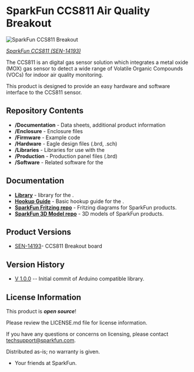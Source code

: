 SparkFun CCS811 Air Quality Breakout
========================================

![SparkFun CCS811 Breakout](https://github.com/sparkfun/CCS811_Air_Quality_Breakout/blob/master/Documentation/readme_picture.jpg)

[*SparkFun CCS811 (SEN-14193)*](https://www.sparkfun.com/products/14193)

The CCS811 is an digital gas sensor solution which integrates a metal oxide (MOX) gas sensor to detect a wide range of Volatile Organic Compounds (VOCs) for indoor air quality monitoring.

This product is designed to provide an easy hardware and software interface to the CCS811 sensor.

Repository Contents
-------------------

* **/Documentation** - Data sheets, additional product information
* **/Enclosure** - Enclosure files 
* **/Firmware** - Example code 
* **/Hardware** - Eagle design files (.brd, .sch)
* **/Libraries** - Libraries for use with the <PRODUCT NAME>
* **/Production** - Production panel files (.brd)
* **/Software** - Related software for the <PRODUCT NAME>

Documentation
--------------
* **[Library](https://github.com/sparkfun/SparkFun_CCS811_Arduino_Library)** - <LANGUAGE> library for the <PRODUCT NAME>.
* **[Hookup Guide](https://learn.sparkfun.com/tutorials/ccs811-air-quality-breakout-hookup-guide)** - Basic hookup guide for the <PRODUCT NAME>.
* **[SparkFun Fritzing repo](https://github.com/sparkfun/Fritzing_Parts)** - Fritzing diagrams for SparkFun products.
* **[SparkFun 3D Model repo](https://github.com/sparkfun/3D_Models)** - 3D models of SparkFun products. 

Product Versions
----------------
* [SEN-14193](https://www.sparkfun.com/)- CCS811 Breakout board

Version History
---------------
* [V 1.0.0](https://github.com/sparkfun/CCS811_Air_Quality_Breakout/releases/tag/V_1.0.0) -- Initial commit of Arduino compatible library.

License Information
-------------------

This product is _**open source**_! 

Please review the LICENSE.md file for license information. 

If you have any questions or concerns on licensing, please contact techsupport@sparkfun.com.

Distributed as-is; no warranty is given.

- Your friends at SparkFun.

_<COLLABORATION CREDIT>_
